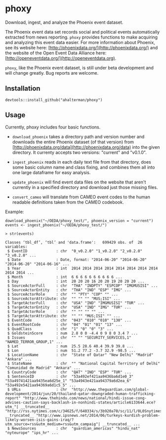 phoxy
=====

Download, ingest, and analyze the Phoenix event dataset.

The Phoenix event data set records social and political events
automatically extracted from news reporting. `phoxy` provides
functions to make acquiring and analyzing this event data easier. For more
information about Phoenix, see its website here:
[http://phoenixdata.org/](http://phoenixdata.org/) and the website of the Open Event Data
Alliance here: [http://openeventdata.org/](http://openeventdata.org).

`phoxy`, like the Phoenix event dataset, is still under beta development and will
change greatly. Bug reports are welcome.

Installation
------------
`devtools::install_github("ahalterman/phoxy")`

Usage
-----

Currently, phoxy includes four basic functions.

* `download_phoenix` takes a directory path and version number and downloads
  the entire Phoenix dataset (of that version) from
  [http://phoenixdata.org/data](http://phoenixdata.org/data) into the given
  directory. It currenty accepts two versions: "current" and "v0.1.0".

* `ingest_phoenix` reads in each daily text file from that directory, does some
  basic column name and class fixing, and combines them all into one large
  dataframe for easy analysis. 

* `update_phoenix` will find event data files on the website that aren't
  currently in a specified directory and download just those missing files.

* `convert_cameo` will translate from CAMEO event codes to the human readable
  definitions taken from the CAMEO codebook.

Example:

```
download_phoenix("~/OEDA/phoxy_test/", phoenix_version = "current")
events <- ingest_phoenix("~/OEDA/phoxy_test/")

> str(events)

Classes ‘tbl_df’, ‘tbl’ and 'data.frame':	699429 obs. of  26 variables:
 $ EventID             : chr  "0_v0.2.0" "1_v0.2.0" "2_v0.2.0" "3_v0.2.0" ...
 $ Date                : Date, format: "2014-06-20" "2014-06-20" "2014-06-20" "2014-06-16" ...
 $ Year                : int  2014 2014 2014 2014 2014 2014 2014 2014 2014 2014 ...
 $ Month               : int  6 6 6 6 6 6 6 6 6 6 ...
 $ Day                 : int  20 20 20 16 20 20 19 20 20 20 ...
 $ SourceActorFull     : chr  "THA" "INDPTY" "ESPCOP" "IMGMUSISI" ...
 $ SourceActorEntity   : chr  "THA" "IND" "ESP" "IMG" ...
 $ SourceActorRole     : chr  "" "PTY" "COP" "" ...
 $ SourceActorAttribute: chr  "" "" "" "MUS;ISI" ...
 $ TargetActorFull     : chr  "USA" "IND" "IMGMUSISI" "TUR" ...
 $ TargetActorEntity   : chr  "USA" "IND" "IMG" "TUR" ...
 $ TargetActorRole     : chr  "" "" "" "" ...
 $ TargetActorAttribute: chr  "" "" "MUS;ISI" "" ...
 $ EventCode           : chr  "043" "010" "010" "130" ...
 $ EventRootCode       : chr  "04" "01" "01" "13" ...
 $ QuadClass           : chr  "1" "0" "0" "3" ...
 $ GoldsteinScore      : num  2.8 0 0 -4.4 0 9 8 0 3.4 7 ...
 $ Issues              : chr  "" "" "SECURITY_SERVICES,1" "NAMED_TERROR_GROUP,1" ...
 $ Lat                 : num  25.5 28.6 40.4 39.9 39.8 ...
 $ Lon                 : num  51.2 77.2 -3.7 32.9 -98.5 ...
 $ LocationName        : chr  "State of Qatar" "New Delhi" "Madrid" "Ankara" ...
 $ StateName           : chr  "" "National Capital Territory of Delhi" "Comunidad de Madrid" "Ankara" ...
 $ CountryCode         : chr  "QAT" "IND" "ESP" "TUR" ...
 $ SentenceID          : chr  "53a492ef421aa9436ba6d1e0_3" "53a49741421aa9435ea6d25e_1" "53a4943e421aa94379a6d2ea_6" "53a492e5421aa94369a6d1c5_5" ...
 $ URLs                : chr  "http://www.theguardian.com/global-development/2014/jun/20/thailand-qatar-downgraded-human-trafficking-report" "http://www.thehindu.com/news/national/hindi-issue-cong-advises-caution-says-backlash-in-nonhindi-states/article6133644.ece?utm_"| __truncated__ "http://rss.nytimes.com/c/34625/f/640334/s/3b920a70/sc/11/l/0L0Snytimes0N0C20A140C0A60C170Cworld0Ceurope0Cspanish0Epolice0Etarge"| __truncated__ "http://www.ipsnews.net/2014/06/turkeys-kurdish-problem-likely-worsen-isis-gains-iraq/?utm_source=rss&utm_medium=rss&utm_campaig"| __truncated__ ...
 $ NewsSources         : chr  "guardian_americas" "hindu_nat" "nyteurope" "ips_hr" ...
 ```

